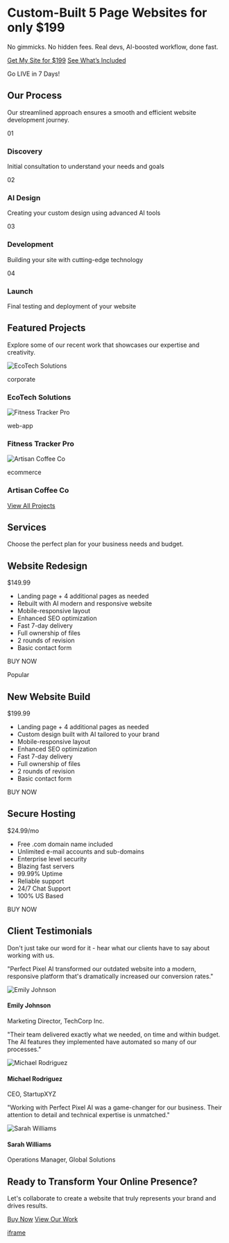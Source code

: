 # Custom-Built 5 Page Websites for only $199

No gimmicks. No hidden fees. Real devs, AI-boosted workflow, done fast.

[Get My Site for $199](https://www.perfectpixelai.com/contact) [See What’s Included](https://www.perfectpixelai.com/portfolio)

Go LIVE in 7 Days!

## Our Process

Our streamlined approach ensures a smooth and efficient website development journey.

01

### Discovery

Initial consultation to understand your needs and goals

02

### AI Design

Creating your custom design using advanced AI tools

03

### Development

Building your site with cutting-edge technology

04

### Launch

Final testing and deployment of your website

## Featured Projects

Explore some of our recent work that showcases our expertise and creativity.

![EcoTech Solutions](https://images.pexels.com/photos/196644/pexels-photo-196644.jpeg)

corporate

### EcoTech Solutions

![Fitness Tracker Pro](https://images.pexels.com/photos/326503/pexels-photo-326503.jpeg)

web-app

### Fitness Tracker Pro

![Artisan Coffee Co](https://images.pexels.com/photos/1181243/pexels-photo-1181243.jpeg)

ecommerce

### Artisan Coffee Co

[View All Projects](https://www.perfectpixelai.com/portfolio)

## Services

Choose the perfect plan for your business needs and budget.

## Website Redesign

$149.99

- Landing page + 4 additional pages as needed
- Rebuilt with AI modern and responsive website
- Mobile-responsive layout
- Enhanced SEO optimization
- Fast 7-day delivery
- Full ownership of files
- 2 rounds of revision
- Basic contact form

BUY NOW

Popular

## New Website Build

$199.99

- Landing page + 4 additional pages as needed
- Custom design built with AI tailored to your brand
- Mobile-responsive layout
- Enhanced SEO optimization
- Fast 7-day delivery
- Full ownership of files
- 2 rounds of revision
- Basic contact form

BUY NOW

## Secure Hosting

$24.99/mo

- Free .com domain name included
- Unlimited e-mail accounts and sub-domains
- Enterprise level security
- Blazing fast servers
- 99.99% Uptime
- Reliable support
- 24/7 Chat Support
- 100% US Based

BUY NOW

## Client Testimonials

Don't just take our word for it - hear what our clients have to say about working with us.

"Perfect Pixel AI transformed our outdated website into a modern, responsive platform that's dramatically increased our conversion rates."

![Emily Johnson](https://images.pexels.com/photos/774909/pexels-photo-774909.jpeg)

#### Emily Johnson

Marketing Director, TechCorp Inc.

"Their team delivered exactly what we needed, on time and within budget. The AI features they implemented have automated so many of our processes."

![Michael Rodriguez](https://images.pexels.com/photos/220453/pexels-photo-220453.jpeg)

#### Michael Rodriguez

CEO, StartupXYZ

"Working with Perfect Pixel AI was a game-changer for our business. Their attention to detail and technical expertise is unmatched."

![Sarah Williams](https://images.pexels.com/photos/415829/pexels-photo-415829.jpeg)

#### Sarah Williams

Operations Manager, Global Solutions

## Ready to Transform Your Online Presence?

Let's collaborate to create a website that truly represents your brand and drives results.

[Buy Now](https://www.perfectpixelai.com/contact) [View Our Work](https://www.perfectpixelai.com/portfolio)

[iframe](https://js.stripe.com/v3/controller-with-preconnect-f96c6487d7b8f02241b737b1746da50b.html#__shared_params__[version]=v3&apiKey=pk_test_********************&stripeJsId=9eb20af7-1da1-479d-bbc4-59136a5c60d9&firstStripeInstanceCreatedLatency=43&controllerCount=1&isCheckout=false&stripeJsLoadTime=1749084551432&manualBrowserDeprecationRollout=false&mids[guid]=NA&mids[muid]=NA&mids[sid]=NA&referrer=https%3A%2F%2Fwww.perfectpixelai.com%2F&controllerId=__privateStripeController2941)